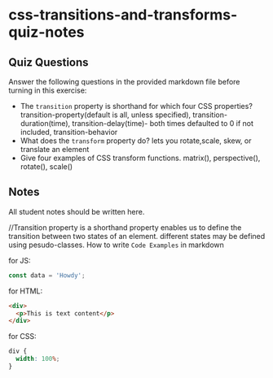 # css-transitions-and-transforms-quiz-notes

## Quiz Questions

Answer the following questions in the provided markdown file before turning in this exercise:

- The `transition` property is shorthand for which four CSS properties?transition-property(default is all, unless specified), transition-duration(time), transition-delay(time)- both times defaulted to 0 if not included, transition-behavior
- What does the `transform` property do? lets you rotate,scale, skew, or translate an element
- Give four examples of CSS transform functions.
  matrix(), perspective(), rotate(), scale()

## Notes

All student notes should be written here.

//Transition property is a shorthand property
enables us to define the transition between two states of an element.
different states may be defined using pesudo-classes.
How to write `Code Examples` in markdown

for JS:

```javascript
const data = 'Howdy';
```

for HTML:

```html
<div>
  <p>This is text content</p>
</div>
```

for CSS:

```css
div {
  width: 100%;
}
```

